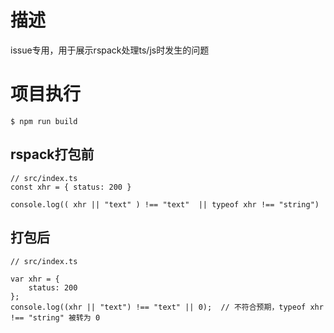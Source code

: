 # 描述

issue专用，用于展示rspack处理ts/js时发生的问题

# 项目执行

```shell
$ npm run build
```


## rspack打包前

```JS
// src/index.ts
const xhr = { status: 200 }

console.log(( xhr || "text" ) !== "text"  || typeof xhr !== "string")
```

## 打包后

```JS
// src/index.ts

var xhr = {
    status: 200
};
console.log((xhr || "text") !== "text" || 0);  // 不符合预期，typeof xhr !== "string" 被转为 0

```
